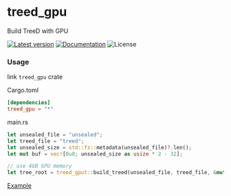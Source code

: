 treed_gpu
===

Build TreeD with GPU

[![Latest version](https://img.shields.io/crates/v/treed_gpu.svg)](https://crates.io/crates/treed_gpu)
[![Documentation](https://docs.rs/treed_gpu/badge.svg)](https://docs.rs/treed_gpu)
![License](https://img.shields.io/crates/l/log.svg)

### Usage
link `treed_gpu` crate

Cargo.toml
```toml
[dependencies]
treed_gpu = "*"
```

main.rs
```rust
let unsealed_file = "unsealed";
let treed_file = "treed";
let unsealed_size = std::fs::metadata(unsealed_file)?.len();
let mut buf = vec![0u8; unsealed_size as usize * 2 - 32];

// use 4GB GPU memory
let tree_root = treed_gput::build_treed(unsealed_file, treed_file, &mut buf, 4 * 1024 * 1024 * 1024);
```
[Example](https://github.com/gh-efforts/treed_gpu/blob/master/examples/build_tree.rs)
